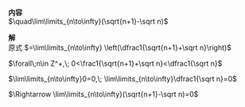 **内容**  
$\quad\lim\limits_{n\to\infty}(\sqrt{n+1}-\sqrt n)$  
  
**解**  
原式 $=\lim\limits_{n\to\infty}  
\left(\dfrac1{\sqrt{n+1}+\sqrt n}\right)$  
  
$\forall\;n\in Z^+,\;  
0<\frac1{\sqrt{n+1}+\sqrt n}<\dfrac1{\sqrt n}$  
  
$\lim\limits_{n\to\infty}0=0,\;  
\lim\limits_{n\to\infty}\dfrac1{\sqrt n}=0$  
  
$\Rightarrow  
\lim\limits_{n\to\infty}(\sqrt{n+1}-\sqrt n)=0$  
